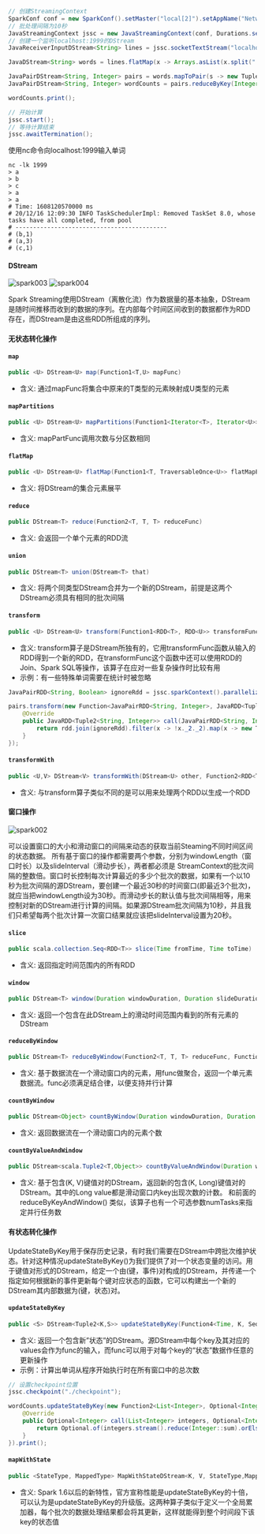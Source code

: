 ```java
// 创建StreamingContext
SparkConf conf = new SparkConf().setMaster("local[2]").setAppName("NetworkWordCount");
// 批处理间隔为10秒
JavaStreamingContext jssc = new JavaStreamingContext(conf, Durations.seconds(10));
// 创建一个监听localhost:1999的DStream
JavaReceiverInputDStream<String> lines = jssc.socketTextStream("localhost", 1999);

JavaDStream<String> words = lines.flatMap(x -> Arrays.asList(x.split(" ")).iterator());

JavaPairDStream<String, Integer> pairs = words.mapToPair(s -> new Tuple2<>(s, 1));
JavaPairDStream<String, Integer> wordCounts = pairs.reduceByKey(Integer::sum);

wordCounts.print();

// 开始计算
jssc.start();
// 等待计算结束
jssc.awaitTermination();
```

使用nc命令向localhost:1999输入单词
```shell
nc -lk 1999
> a
> b
> c
> a
> a
# Time: 1608120570000 ms
# 20/12/16 12:09:30 INFO TaskSchedulerImpl: Removed TaskSet 8.0, whose tasks have all completed, from pool
# -------------------------------------------
# (b,1)
# (a,3)
# (c,1)
```

#### DStream
![spark003](http://git.nuozhilin.site/luzhong/images/raw/branch/master/spark003.png)
![spark004](http://git.nuozhilin.site/luzhong/images/raw/branch/master/spark004.png)

Spark Streaming使用DStream（离散化流）作为数据量的基本抽象，DStream是随时间推移而收到的数据的序列。在内部每个时间区间收到的数据都作为RDD存在，而DStream是由这些RDD所组成的序列。

#### 无状态转化操作

#### ``map``

```java
public <U> DStream<U> map(Function1<T,U> mapFunc)
```

- 含义: 通过mapFunc将集合中原来的T类型的元素映射成U类型的元素
#### ``mapPartitions``

```java
public <U> DStream<U> mapPartitions(Function1<Iterator<T>, Iterator<U>> mapPartFunc, boolean preservePartitioning)
```

- 含义: mapPartFunc调用次数与分区数相同

#### ``flatMap``

```java
public <U> DStream<U> flatMap(Function1<T, TraversableOnce<U>> flatMapFunc)
```

- 含义: 将DStream的集合元素展平

#### ``reduce``

```java
public DStream<T> reduce(Function2<T, T, T> reduceFunc)
```

- 含义: 会返回一个单个元素的RDD流

#### ``union``

```java
public DStream<T> union(DStream<T> that)
```

- 含义: 将两个同类型DStream合并为一个新的DStream，前提是这两个DStream必须具有相同的批次间隔

#### ``transform``

```java
public <U> DStream<U> transform(Function1<RDD<T>, RDD<U>> transformFunc)
```

- 含义: transform算子是DStream所独有的，它用transformFunc函数从输入的RDD得到一个新的RDD，在transformFunc这个函数中还可以使用RDD的Join、Spark SQL等操作，该算子在应对一些复杂操作时比较有用
- 示例：有一些特殊单词需要在统计时被忽略
```java
JavaPairRDD<String, Boolean> ignoreRdd = jssc.sparkContext().parallelize(Arrays.asList(",", ";")).mapToPair(s -> new Tuple2<>(s, true));

pairs.transform(new Function<JavaPairRDD<String, Integer>, JavaRDD<Tuple2<String, Integer>>>() {
    @Override
    public JavaRDD<Tuple2<String, Integer>> call(JavaPairRDD<String, Integer> rdd) throws Exception {
        return rdd.join(ignoreRdd).filter(x -> !x._2._2).map(x -> new Tuple2<>(x._1, x._2._1));
    }
});
```

#### ``transformWith``

```java
public <U,V> DStream<V> transformWith(DStream<U> other, Function2<RDD<T>, RDD<U>, RDD<V>> transformFunc)
```

- 含义: 与transform算子类似不同的是可以用来处理两个RDD以生成一个RDD
#### 窗口操作
![spark002](http://git.nuozhilin.site/luzhong/images/raw/branch/master/spark002.png)

可以设置窗口的大小和滑动窗口的间隔来动态的获取当前Steaming不同时间区间的状态数据。
所有基于窗口的操作都需要两个参数，分别为windowLength（窗口时长）以及slideInterval（滑动步长），两者都必须是 StreamContext的批次间隔的整数倍。窗口时长控制每次计算最近的多少个批次的数据，如果有一个以10秒为批次间隔的源DStream，要创建一个最近30秒的时间窗口(即最近3个批次)，就应当把windowLength设为30秒。而滑动步长的默认值与批次间隔相等，用来控制对新的DStream进行计算的间隔。如果源DStream批次间隔为10秒，并且我们只希望每两个批次计算一次窗口结果就应该把slideInterval设置为20秒。
#### ``slice``

```java
public scala.collection.Seq<RDD<T>> slice(Time fromTime, Time toTime)
```

- 含义: 返回指定时间范围内的所有RDD

#### ``window``

```java
public DStream<T> window(Duration windowDuration, Duration slideDuration)
```

- 含义: 返回一个包含在此DStream上的滑动时间范围内看到的所有元素的DStream

#### ``reduceByWindow``

```java
public DStream<T> reduceByWindow(Function2<T, T, T> reduceFunc, Function2<T, T, T> invReduceFunc, Duration windowDuration, Duration slideDuration)
```

- 含义: 基于数据流在一个滑动窗口内的元素，用func做聚合，返回一个单元素数据流。func必须满足结合律，以便支持并行计算

#### ``countByWindow``

```java
public DStream<Object> countByWindow(Duration windowDuration, Duration slideDuration)
```

- 含义: 返回数据流在一个滑动窗口内的元素个数

#### ``countByValueAndWindow``

```java
public DStream<scala.Tuple2<T,Object>> countByValueAndWindow(Duration windowDuration, Duration slideDuration, int numPartitions, Ordering<T> ord)
```

- 含义: 基于包含(K, V)键值对的DStream，返回新的包含(K, Long)键值对的DStream。其中的Long value都是滑动窗口内key出现次数的计数。
  和前面的reduceByKeyAndWindow() 类似，该算子也有一个可选参数numTasks来指定并行任务数

#### 有状态转化操作

UpdateStateByKey用于保存历史记录，有时我们需要在DStream中跨批次维护状态。针对这种情况updateStateByKey()为我们提供了对一个状态变量的访问。用于键值对形式的DStream，给定一个由(键，事件)对构成的DStream，并传递一个指定如何根据新的事件更新每个键对应状态的函数，它可以构建出一个新的DStream其内部数据为(键，状态)对。

#### ``updateStateByKey``

```java
public <S> DStream<Tuple2<K,S>> updateStateByKey(Function4<Time, K, Seq<V>, Option<S>, scala.Option<S>> updateFunc, Partitioner partitioner, boolean rememberPartitioner, Option<RDD<Tuple2<K,S>>> initialRDD)
```

- 含义: 返回一个包含新”状态”的DStream。源DStream中每个key及其对应的values会作为func的输入，而func可以用于对每个key的“状态”数据作任意的更新操作
- 示例：计算出单词从程序开始执行时在所有窗口中的总次数

```java
// 设置checkpoint位置
jssc.checkpoint("./checkpoint");

wordCounts.updateStateByKey(new Function2<List<Integer>, Optional<Integer>, Optional<Integer>>() {
    @Override
    public Optional<Integer> call(List<Integer> integers, Optional<Integer> state) throws Exception {
        return Optional.of(integers.stream().reduce(Integer::sum).orElse(0) + state.orElse(0));
    }
}).print();
```

#### ``mapWithState``

```java
public <StateType, MappedType> MapWithStateDStream<K, V, StateType,MappedType> mapWithState(StateSpec<K, V, StateType, MappedType> spec)
```

- 含义: Spark 1.6以后的新特性，官方宣称性能是updateStateByKey的十倍，可以认为是updateStateByKey的升级版。这两种算子类似于定义一个全局累加器，每个批次的数据处理结果都会将其更新，这样就能得到整个时间段下该key的状态值